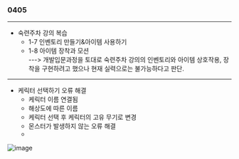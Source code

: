 ### 0405  
---  

- 숙련주차 강의 복습
  - 1-7 인벤토리 만들기&아이템 사용하기
  - 1-8 아이템 장착과 모션  
---> 개발입문과정을 토대로 숙련주차 강의의 인벤토리와 아이템 상호작용, 장착을 구현하려고 했으나 현재 실력으로는 불가능하다고 판단.

---  

- 케릭터 선택하기 오류 해결
  - 케릭터 이름 연결됨
  - 해상도에 따른 이름
  - 케릭터 선택 후 케릭터의 고유 무기로 변경
  - 몬스터가 발생하지 않는 오류 해결
  - 
![image](https://github.com/s8st/20240320FinalProject/assets/153998744/91c842d0-65ae-4354-9455-e742e70e2aaa)
